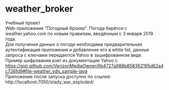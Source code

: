 # weather_broker

Учебный проект</br>
Web-приложение "Погодный брокер". Погода берётся с weather.yahoo.com по новым правилам, введённым с 3 января 2019 года.</br>
Для получения данных о погоде необходима предварительная аутентификация приложения и добавление его в white list, данные запроса с ключами передаются Yahoo в зашифрованном виде.</br>
Пример шифрования взят из документации Yahoo с https://gist.github.com/VerizonMediaOwner/6b4727a988b858362195d62a4c726fd9#file-weather_ydn_sample-java</br>
Приложение после запуска доступно по ссылке: http://localhost:7050/stady_war_exploded/